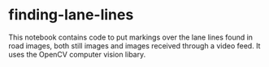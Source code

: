 # finding-lane-lines

This notebook contains code to put markings over the lane lines found in road images, both still images and images received through a video feed. It uses the OpenCV computer vision libary. 
